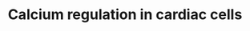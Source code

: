 ---
annotations:
- id: PW:0001140
  parent: regulatory pathway
  type: Pathway Ontology
  value: calcium/calcium-mediated signaling pathway
- id: DOID:1287
  parent: cardiovascular system disease
  type: Disease Ontology
  value: cardiovascular system disease
- id: CL:0000746
  parent: native cell
  type: Cell Type Ontology
  value: cardiac muscle cell
authors:
- Nsalomonis
- MaintBot
- J.Fong
- N.Cotte
- Thomas
- Khanspers
- Christine Chichester
- Egonw
- Siangyun.ang
- Mkutmon
- Eweitz
citedin:
- link: 10.1038/s41598-023-35951-6
  title: Transcriptional analysis reveals that the intracellular lipid accumulation
    impairs gene expression profiles involved in insulin response-associated cardiac
    functionality (2023)
- link: 10.1016/j.forsciint.2016.06.027
  title: Simultaneous time course analysis of multiple markers based on DNA microarray
    in incised wound in skeletal muscle for wound aging (2016)
- link: 10.15252/embr.202153083
  title: Reprogramming of glucocorticoid receptor function by hypoxia (2021)
- link: 10.1016/j.molmet.2025.102197
  title: An epigenome atlas of mouse adipocytes (2025)
- link: 10.1016/j.gep.2014.07.002
  title: Transcriptome analysis in cardiomyocyte-specific differentiation of murine
    embryonic stem cells reveals transcriptional regulation network (2014)
communities: []
description: 'Calcium is a common signaling mechanism, as once it enters the cytoplasm
  it exerts allosteric regulatory affects on many enzymes and proteins. Calcium can
  act in signal transduction after influx resulting from activation of ion channels
  or as a second messenger caused by indirect signal transduction pathways such as
  G protein-coupled receptors. Movement of calcium ions from the extracellular compartment
  to the intracellular compartment alters membrane depolarisation. This is seen in
  the heart, during the plateau phase of ventricular contraction. In this example,
  calcium acts to maintain depolarisation of the heart.  Source: [Wikipedia](https://en.wikipedia.org/wiki/Calcium_signaling)'
last-edited: 2025-07-10
ndex: null
organisms:
- Mus musculus
redirect_from:
- /index.php/Pathway:WP553
- /instance/WP553
- /instance/WP553_r139871
revision: r139871
schema-jsonld:
- '@context': https://schema.org/
  '@id': https://wikipathways.github.io/pathways/WP553.html
  '@type': Dataset
  creator:
    '@type': Organization
    name: WikiPathways
  description: 'Calcium is a common signaling mechanism, as once it enters the cytoplasm
    it exerts allosteric regulatory affects on many enzymes and proteins. Calcium
    can act in signal transduction after influx resulting from activation of ion channels
    or as a second messenger caused by indirect signal transduction pathways such
    as G protein-coupled receptors. Movement of calcium ions from the extracellular
    compartment to the intracellular compartment alters membrane depolarisation. This
    is seen in the heart, during the plateau phase of ventricular contraction. In
    this example, calcium acts to maintain depolarisation of the heart.  Source: [Wikipedia](https://en.wikipedia.org/wiki/Calcium_signaling)'
  keywords:
  - ADP
  - ATP
  - Acetylcholine
  - Adcy1
  - Adcy2
  - Adcy3
  - Adcy4
  - Adcy5
  - Adcy6
  - Adcy7
  - Adcy8
  - Adcy9
  - Adra1a
  - Adra1b
  - Adra1d
  - Adrb1
  - Adrb2
  - Adrb3
  - Anxa6
  - Arrb1
  - Arrb2
  - Atp1a4
  - Atp1b1
  - Atp1b2
  - Atp1b3
  - Atp2a2
  - Atp2a3
  - Atp2b1
  - Atp2b2
  - Atp2b3
  - Cacna1a
  - Cacna1b
  - Cacna1c
  - Cacna1d
  - Cacna1e
  - Cacna1s
  - Cacnb1
  - Cacnb3
  - Calm3
  - Calr
  - Camk1
  - Camk2a
  - Camk2b
  - Camk2d
  - Camk2g
  - Camk4
  - Casq1
  - Casq2
  - Ca²⁺
  - Chrm1
  - Chrm2
  - Chrm3
  - Chrm4
  - Chrm5
  - Epinephrine
  - Fkbp1a
  - Fxyd2
  - Gja1
  - Gja3
  - Gja4
  - Gja5
  - Gja8
  - Gjb1
  - Gjb2
  - Gjb3
  - Gjb4
  - Gjb5
  - Gjb6
  - Gjc1
  - Gjc2
  - Gjd2
  - Gna11
  - Gnai1
  - Gnai2
  - Gnai3
  - Gnao1
  - Gnaq
  - Gnas
  - Gnaz
  - Gnb1
  - Gnb2
  - Gnb3
  - Gnb4
  - Gnb5
  - Gng11
  - Gng12
  - Gng13
  - Gng2
  - Gng3
  - Gng4
  - Gng5
  - Gng7
  - Gng8
  - Gngt1
  - Grk4
  - Grk5
  - Grk6
  - IP3
  - IP4
  - Itpr1
  - Itpr2
  - Itpr3
  - K+
  - Kcnb1
  - Kcnj3
  - Kcnj5
  - Na+
  - PIP2
  - Pi
  - Pkia
  - Pkib
  - Pkig
  - Plcb3
  - Pln
  - Prkacb
  - Prkar1a
  - Prkar1b
  - Prkar2a
  - Prkar2b
  - Prkca
  - Prkcb
  - Prkcd
  - Prkce
  - Prkcg
  - Prkch
  - Prkcq
  - Prkcz
  - Prkd1
  - Rgs1
  - Rgs10
  - Rgs11
  - Rgs14
  - Rgs16
  - Rgs17
  - Rgs18
  - Rgs19
  - Rgs2
  - Rgs20
  - Rgs3
  - Rgs4
  - Rgs5
  - Rgs6
  - Rgs7
  - Rgs9
  - Ryr1
  - Ryr2
  - Ryr3
  - Sfn
  - Slc8a1
  - Slc8a3
  - Ywhab
  - Ywhae
  - Ywhag
  - Ywhah
  - Ywhaq
  - Ywhaz
  - cAMP
  license: CC0
  name: Calcium regulation in cardiac cells
seo: CreativeWork
title: Calcium regulation in cardiac cells
wpid: WP553
---